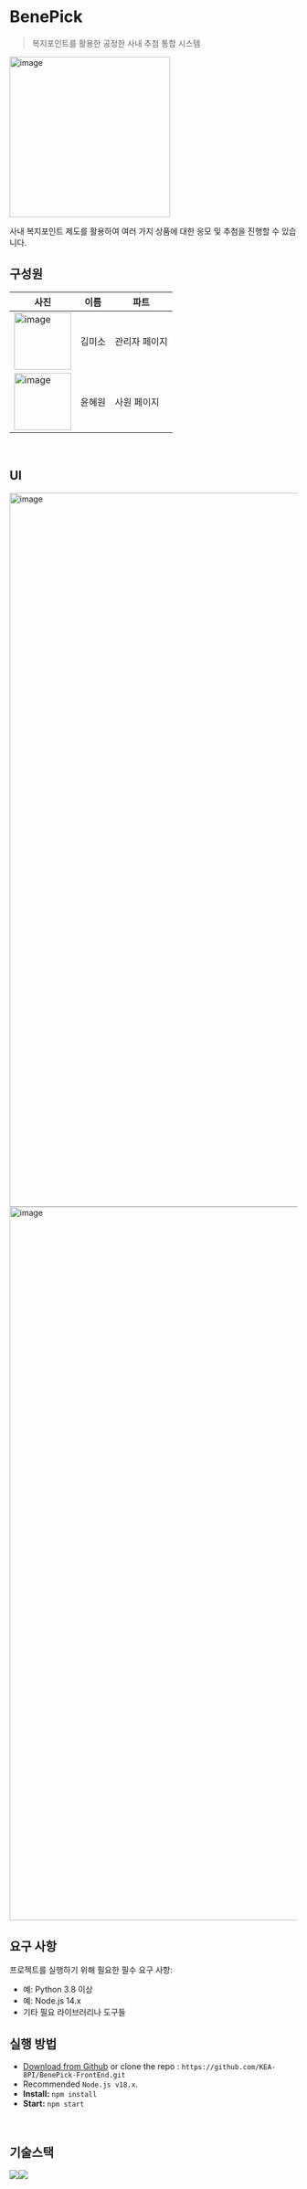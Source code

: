 # BenePick
> 복지포인트를 활용한 공정한 사내 추첨 통합 시스템

<img width="281" alt="image" src="https://github.com/user-attachments/assets/f8845bf2-b694-4828-8255-0fa77f128be4">

사내 복지포인트 제도를 활용하여 여러 가지 상품에 대한 응모 및 추첨을 진행할 수 있습니다.
<br/>

## 구성원

|사진|이름|파트|
|------|---|---|
|<img width="100" alt="image" src="https://github.com/user-attachments/assets/fde95413-2135-4985-9ba3-bbd847a16204">|김미소|관리자 페이지|
|<img width="100" alt="image" src="https://github.com/user-attachments/assets/e35cc3e5-3204-437e-bcfa-4ce17e1b7374">|윤혜원|사원 페이지|
<br/>

## UI

<img width="1250" alt="image" src="https://github.com/user-attachments/assets/fc355d79-4eba-486b-b0de-d53686459446">
<img width="1250" alt="image" src="https://github.com/user-attachments/assets/f5c749d5-c729-4ef6-bead-c8bfc7fed770">
<br/>

## 요구 사항

프로젝트를 실행하기 위해 필요한 필수 요구 사항:

- 예: Python 3.8 이상
- 예: Node.js 14.x
- 기타 필요 라이브러리나 도구들

## 실행 방법

- [Download from Github](https://github.com/KEA-8PI/BenePick-FrontEnd/archive/refs/heads/develop.zip) or clone the repo : `https://github.com/KEA-8PI/BenePick-FrontEnd.git`
- Recommended `Node.js v18.x`.
- **Install:** `npm install`
- **Start:** `npm start`
<br/>

## 기술스택
<img src="https://img.shields.io/badge/react-61DAFB?style=for-the-badge&logo=react&logoColor=black"><img src="https://img.shields.io/badge/node.js-339933?style=for-the-badge&logo=Node.js&logoColor=white">



